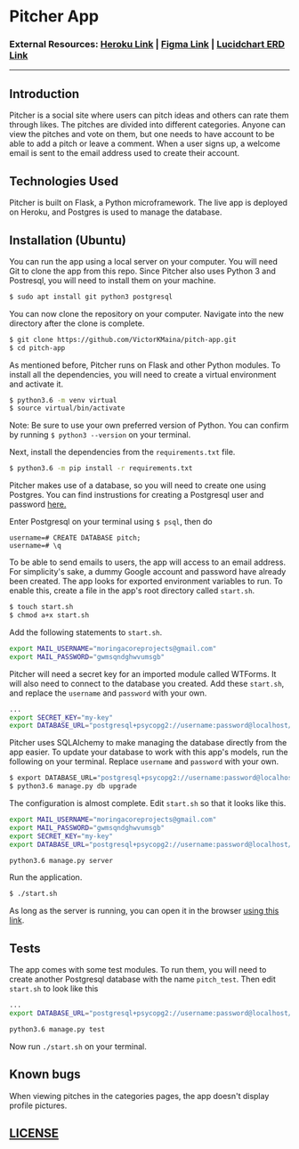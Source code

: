 # Pitcher App

### External Resources: [Heroku Link](https://pitch-perfect-ip-app.herokuapp.com/) | [Figma Link](https://www.figma.com/file/R6c5bUiT6oOgf1So1WUZNO/Pitcher?node-id=0%3A1) | [Lucidchart ERD Link](https://app.lucidchart.com/invitations/accept/716c5217-7175-4ac6-914e-e824f3719bc3)
___

## Introduction
Pitcher is a social site where users can pitch ideas and others can rate them through likes. The pitches are divided into different categories. Anyone can view the pitches and vote on them, but one needs to have account to be able to add a pitch or leave a comment. When a user signs up, a welcome email is sent to the email address used to create their account.

## Technologies Used
Pitcher is built on Flask, a Python microframework. The live app is deployed on Heroku, and Postgres is used to manage the database.

## Installation (Ubuntu)
You can run the app using a local server on your computer. You will need Git to clone the app from this repo. Since Pitcher also uses Python 3 and Postresql, you will need to install them on your machine.

```bash
$ sudo apt install git python3 postgresql
```

You can now clone the repository on your computer. Navigate into the new directory after the clone is complete.

```bash
$ git clone https://github.com/VictorKMaina/pitch-app.git
$ cd pitch-app
```
As mentioned before, Pitcher runs on Flask and other Python modules. To install all the dependencies, you will need to create a virtual environment and activate it.

```bash
$ python3.6 -m venv virtual
$ source virtual/bin/activate
```

Note: Be sure to use your own preferred version of Python. You can confirm by running `$ python3 --version` on your terminal.

Next, install the dependencies from the `requirements.txt` file.

```bash
$ python3.6 -m pip install -r requirements.txt
```

Pitcher makes use of a database, so you will need to create one using Postgres. You can find instrustions for creating a Postgresql user and password [here.](https://www.postgresql.org/docs/8.0/sql-createuser.html)

Enter Postgresql on your terminal using `$ psql`, then do

```postgres
username=# CREATE DATABASE pitch;
username=# \q
```

To be able to send emails to users, the app will access to an email address. For simplicity's sake, a dummy Google account and password have already been created. The app looks for exported environment variables to run. To enable this, create a file in the app's root directory called `start.sh`.

```bash
$ touch start.sh
$ chmod a+x start.sh
```

Add the following statements to `start.sh`.

```bash
export MAIL_USERNAME="moringacoreprojects@gmail.com"
export MAIL_PASSWORD="gwmsqndghwvumsgb"
```

Pitcher will need a secret key for an imported module called WTForms. It will also need to connect to the database you created. Add these `start.sh`, and replace the `username` and `password` with your own.

```bash
...
export SECRET_KEY="my-key"
export DATABASE_URL="postgresql+psycopg2://username:password@localhost/pitch"
```

Pitcher uses SQLAlchemy to make managing the database directly from the app easier. To update your database to work with this app's models, run the following on your terminal. Replace `username` and `password` with your own.

```bash
$ export DATABASE_URL="postgresql+psycopg2://username:password@localhost/pitch"
$ python3.6 manage.py db upgrade
```

The configuration is almost complete. Edit `start.sh` so that it looks like this.

```bash
export MAIL_USERNAME="moringacoreprojects@gmail.com"
export MAIL_PASSWORD="gwmsqndghwvumsgb"
export SECRET_KEY="my-key"
export DATABASE_URL="postgresql+psycopg2://username:password@localhost/pitch"

python3.6 manage.py server
```

Run the application.

```bash
$ ./start.sh
```
As long as the server is running, you can open it in the browser [using this link](http://127.0.0.1:5000).

## Tests
The app comes with some test modules. To run them, you will need to create another Postgresql database with the name `pitch_test`. Then edit `start.sh` to look like this

```bash
...
export DATABASE_URL="postgresql+psycopg2://username:password@localhost/pitch_test"

python3.6 manage.py test
```

Now run `./start.sh` on your terminal.

## Known bugs
When viewing pitches in the categories pages, the app doesn't display profile pictures.

## [LICENSE](/LICENSE)